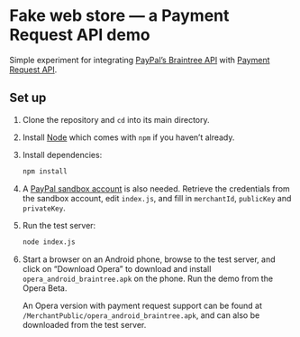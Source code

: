 # Fake web store — a Payment Request API demo

Simple experiment for integrating [PayPal’s Braintree API](https://developers.braintreepayments.com/start/overview) with [Payment Request API](https://wicg.github.io/paymentrequest/specs/paymentrequest.html).

## Set up

1. Clone the repository and `cd` into its main directory.
2. Install [Node](https://nodejs.org/en/) which comes with `npm` if you haven’t already.
3. Install dependencies:

    ```sh
    npm install
    ```

4. A [PayPal sandbox account](https://www.braintreepayments.com/get-started) is also needed. Retrieve the credentials from the sandbox account, edit `index.js`, and fill in `merchantId`, `publicKey` and `privateKey`.

5. Run the test server:

    ```sh
    node index.js
    ```

6. Start a browser on an Android phone, browse to the test server, and click on “Download Opera” to download and install `opera_android_braintree.apk` on the phone. Run the demo from the Opera Beta.

    An Opera version with payment request support can be found at `/MerchantPublic/opera_android_braintree.apk`, and can also be downloaded from the test server.
